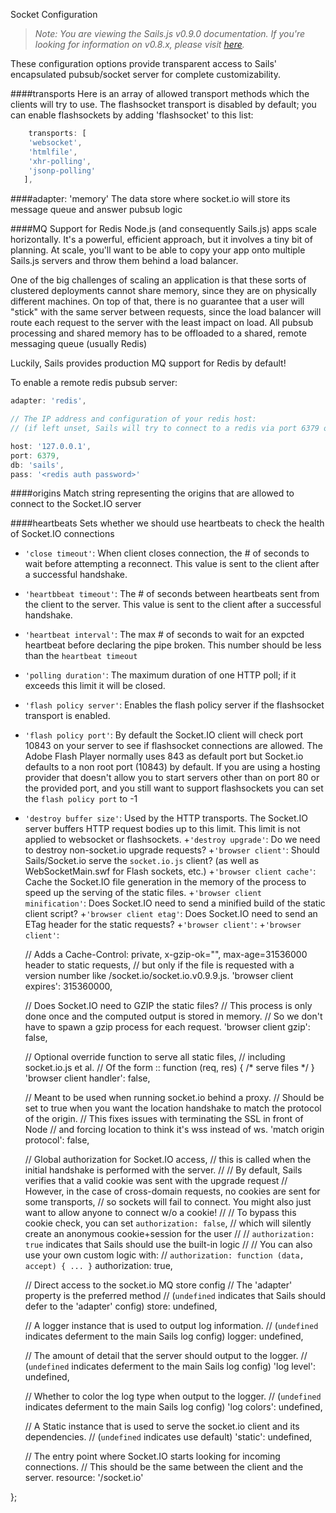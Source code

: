 Socket Configuration
> _Note: You are viewing the Sails.js v0.9.0 documentation.  If you're looking for information on v0.8.x, please visit [here](http://08x.sailsjs.org)._

These configuration options provide transparent access to Sails' encapsulated pubsub/socket server for complete customizability.

####transports
Here is an array of allowed transport methods which the clients will try to use. The flashsocket transport is disabled by default; you can enable flashsockets by adding 'flashsocket' to this list:
```javascript   
    transports: [
    'websocket',
    'htmlfile',
    'xhr-polling',
    'jsonp-polling'
   ],
```

####adapter: 'memory'
The data store where socket.io will store its message queue and answer pubsub logic


####MQ Support for Redis
Node.js (and consequently Sails.js) apps scale horizontally. It's a powerful, efficient approach, but it involves a tiny bit of planning. At scale, you'll want to be able to copy your app onto multiple Sails.js servers and throw them behind a load balancer.

One of the big challenges of scaling an application is that these sorts of clustered deployments cannot share memory, since they are on physically different machines. On top of that, there is no guarantee that a user will "stick" with the same server between requests, since the load balancer will route each request to the server with the least impact on load. All pubsub processing and shared memory has to be offloaded to a shared, remote messaging queue (usually Redis)

Luckily, Sails provides production MQ support for Redis by default!

To enable a remote redis pubsub server:
```javascript
adapter: 'redis',

// The IP address and configuration of your redis host:
// (if left unset, Sails will try to connect to a redis via port 6379 on localhost)

host: '127.0.0.1',
port: 6379,
db: 'sails',
pass: '<redis auth password>'
```


####origins
Match string representing the origins that are allowed to connect to the Socket.IO server

####heartbeats
Sets whether we should use heartbeats to check the health of Socket.IO connections

+ `'close timeout'`: When client closes connection, the # of seconds to wait before attempting a reconnect. This value is sent to the client after a successful handshake.
+ `'heartbbeat timeout'`: The # of seconds between heartbeats sent from the client to the server. This value is sent to the client after a successful handshake.
+ `'heartbeat interval'`:  The max # of seconds to wait for an expcted heartbeat before declaring the pipe broken. This number should be less than the `heartbeat timeout`
+ `'polling duration'`: The maximum duration of one HTTP poll; if it exceeds this limit it will be closed.
+ `'flash policy server'`: Enables the flash policy server if the flashsocket transport is enabled. 
+ `'flash policy port'`: By default the Socket.IO client will check port 10843 on your server to see if flashsocket connections are allowed. The Adobe Flash Player normally uses 843 as default port but Socket.io defaults to a non root port (10843) by default. If you are using a hosting provider that doesn't allow you to start servers other than on port 80 or the provided port, and you still want to support flashsockets  you can set the `flash policy port` to -1
+ `'destroy buffer size'`: Used by the HTTP transports. The Socket.IO server buffers HTTP request bodies up to this limit. This limit is not applied to websocket or flashsockets.
+`'destroy upgrade'`: Do we need to destroy non-socket.io upgrade requests?
+`'browser client'`: Should Sails/Socket.io serve the `socket.io.js` client? (as well as WebSocketMain.swf for Flash sockets, etc.)
+`'browser client cache'`:  Cache the Socket.IO file generation in the memory of the process to speed up the serving of the static files.
+`'browser client minification'`: Does Socket.IO need to send a minified build of the static client script?
+`'browser client etag'`: Does Socket.IO need to send an ETag header for the static requests?
+`'browser client'`:
+`'browser client'`:


	// Adds a Cache-Control: private, x-gzip-ok="", max-age=31536000 header to static requests, 
	// but only if the file is requested with a version number like /socket.io/socket.io.v0.9.9.js.
	'browser client expires': 315360000,

	// Does Socket.IO need to GZIP the static files?
	// This process is only done once and the computed output is stored in memory. 
	// So we don't have to spawn a gzip process for each request.
	'browser client gzip': false,

	// Optional override function to serve all static files, 
	// including socket.io.js et al.
	// Of the form :: function (req, res) { /* serve files */ }
	'browser client handler': false,

	// Meant to be used when running socket.io behind a proxy. 
	// Should be set to true when you want the location handshake to match the protocol of the origin. 
	// This fixes issues with terminating the SSL in front of Node 
	// and forcing location to think it's wss instead of ws.
	'match origin protocol': false,

	// Global authorization for Socket.IO access, 
	// this is called when the initial handshake is performed with the server.
	// 
	// By default, Sails verifies that a valid cookie was sent with the upgrade request
	// However, in the case of cross-domain requests, no cookies are sent for some transports,
	// so sockets will fail to connect.  You might also just want to allow anyone to connect w/o a cookie!
	// 
	// To bypass this cookie check, you can set `authorization: false`,
	// which will silently create an anonymous cookie+session for the user
	// 
	// `authorization: true` indicates that Sails should use the built-in logic
	//
	// You can also use your own custom logic with:
	// `authorization: function (data, accept) { ... }`
	authorization: true,

	// Direct access to the socket.io MQ store config
	// The 'adapter' property is the preferred method
	// (`undefined` indicates that Sails should defer to the 'adapter' config)
	store: undefined,

	// A logger instance that is used to output log information.
	// (`undefined` indicates deferment to the main Sails log config)
	logger: undefined,

	// The amount of detail that the server should output to the logger.
	// (`undefined` indicates deferment to the main Sails log config)
	'log level': undefined,

	// Whether to color the log type when output to the logger.
	// (`undefined` indicates deferment to the main Sails log config)
	'log colors': undefined,

	// A Static instance that is used to serve the socket.io client and its dependencies.
	// (`undefined` indicates use default)
	'static': undefined,

	// The entry point where Socket.IO starts looking for incoming connections. 
	// This should be the same between the client and the server.
	resource: '/socket.io'

};

